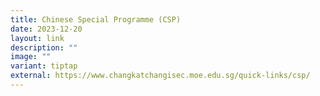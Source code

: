 ```yaml
---
title: Chinese Special Programme (CSP)
date: 2023-12-20
layout: link
description: ""
image: ""
variant: tiptap
external: https://www.changkatchangisec.moe.edu.sg/quick-links/csp/
---
```

